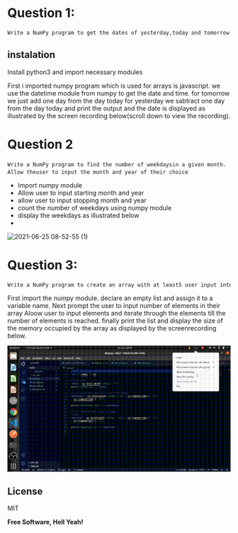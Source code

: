 # Question 1:
```sh
Write a NumPy program to get the dates of yesterday,today and tomorrow.
```
## instalation
Install python3 and import necessary modules


First i imported numpy program which is used for arrays is javascript.
we use the datetime module from numpy to get the date and time.
for tomorrow we just add one day from the day today 
for yesterday we sabtract one day from the day today and print the output and the date is displayed as illustrated by the screen recording below(scroll down to view the recording).

# Question 2
```Write a NumPy program to find the number of weekdaysin a given month. Allow theuser to input the month and year of their choice ```
- Import numpy module 
- Allow user to input starting month and year
- allow user to input stopping month and year
- count the number of weekdays using numpy module
- display the weekdays as illustrated below
- 
![2021-06-25 08-52-55 (1)](https://user-images.githubusercontent.com/60597568/123377853-fc516180-d594-11eb-8baa-4166a9e3710e.gif)





# Question 3: 
```sh
Write a NumPy program to create an array with at least5 user input integers anddetermine the size of the memory occupied by the array.
```

First import the numpy module.
declare an empty list and assign it to a variable name.
Next prompt the user to input number of elements in their array
Aloow user to input elements and iterate through the elements till the number of elements is reached.
finally print the list and display the size of the memory occupied by the array as displayed by the screenrecording below.

<img src="recording.gif">



## License

MIT

**Free Software, Hell Yeah!**



